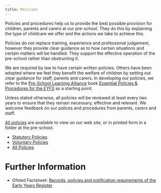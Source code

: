 ```yaml
---
title: Policies
---
```

Policies and procedures help us to provide the best possible provision for children, parents and carers at our pre-school. They do this by explaining the type of childcare we offer and the actions we take to achieve this.

Policies do not replace training, experience and professional judgement, however they provide clear guidance as to how certain situations and certain matters will be handled. They support the effective operation of the pre-school rather than obstructing it.

We are required by law to have certain written policies. Others have been adopted where we feel they benefit the welfare of children by setting out clear guidance for staff, parents and carers. In developing our policies, we refer to the [Pre-School Learning Alliance](https://www.pre-school.org.uk/) book [Essential Policies & Procedures for the EYFS](https://shop.pre-school.org.uk/A081) as a starting point.

Unless stated otherwise, all policies will be reviewed at least every two years to ensure that they remain necessary, effective and relevant. We welcome feedback on our polices and procedures from parents, carers and staff.

[All policies](/policies/all_policies.html) are available to view on our web site, or in printed form in a folder at the pre-school.

* [Statutory Policies](/policies/statutory_policies.html)
* [Voluntary Policies](/policies/voluntary_policies.html)
* [All Policies](/policies/all_policies.html)



# Further Information #
* Ofsted Factsheet: [Records, policies and notification requirements of the Early Years Register](http://www.ofsted.gov.uk/resources/factsheet-childcare-records-policies-and-notification-requirements-of-early-years-register)

